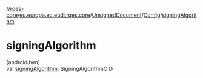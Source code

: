 //[rqes-core](../../../../index.md)/[eu.europa.ec.eudi.rqes.core](../../index.md)/[UnsignedDocument](../index.md)/[Config](index.md)/[signingAlgorithm](signing-algorithm.md)

# signingAlgorithm

[androidJvm]\
val [signingAlgorithm](signing-algorithm.md): SigningAlgorithmOID
